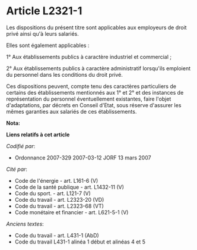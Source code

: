# Article L2321-1

Les dispositions du présent titre sont applicables aux employeurs de droit privé ainsi qu'à leurs salariés.

Elles sont également applicables :

1° Aux établissements publics à caractère industriel et commercial ;

2° Aux établissements publics à caractère administratif lorsqu'ils emploient du personnel dans les conditions du droit privé.

Ces dispositions peuvent, compte tenu des caractères particuliers de certains des établissements mentionnés aux 1° et 2° et
des instances de représentation du personnel éventuellement existantes, faire l'objet d'adaptations, par décrets en Conseil
d'Etat, sous réserve d'assurer les mêmes garanties aux salariés de ces établissements.

**Nota:**



**Liens relatifs à cet article**

_Codifié par_:

  - Ordonnance 2007-329 2007-03-12 JORF 13 mars 2007

_Cité par_:

  - Code de l'énergie - art. L161-6 (V)
  - Code de la santé publique - art. L1432-11 (V)
  - Code du sport. - art. L121-7 (V)
  - Code du travail - art. L2323-20 (VD)
  - Code du travail - art. L2323-68 (VT)
  - Code monétaire et financier - art. L621-5-1 (V)

_Anciens textes_:

  - Code du travail - art. L431-1 (AbD)
  - Code du travail L431-1 alinéa 1 début et alinéas 4 et 5
